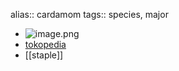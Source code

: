 alias:: cardamom
tags:: species, major

- ![image.png](https://peach-geographical-bat-397.mypinata.cloud/ipfs/QmZBQWS2SMyehVvwKsKNDhD6yPxfv3RbpdugUdn4YhmpUN)
- [tokopedia](https://www.tokopedia.com/hilalstore9/terbaru-bibit-biji-kapulaga-india-kapolaga-hijau-cardamom-terlaris?extParam=whid%3D15161872)
- [[staple]]